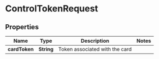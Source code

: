 
# ControlTokenRequest

## Properties
Name | Type | Description | Notes
------------ | ------------- | ------------- | -------------
**cardToken** | **String** | Token associated with the card | 



